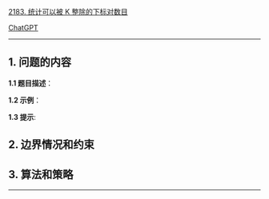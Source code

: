 [2183. 统计可以被 K 整除的下标对数目](https://leetcode.cn/problems/count-array-pairs-divisible-by-k)

[ChatGPT](chat.openai.com)

---

## 1. 问题的内容
**1.1 题目描述**：

**1.2 示例**：

**1.3 提示**:

## 2. 边界情况和约束


## 3. 算法和策略

---

